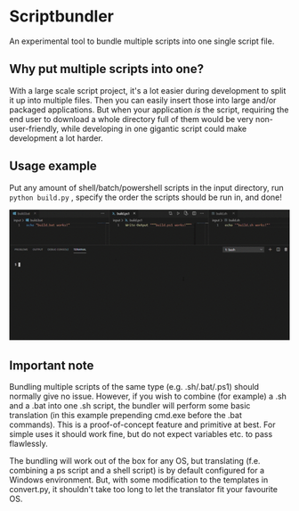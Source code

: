 # Scriptbundler

An experimental tool to bundle multiple scripts into one single script file.

## Why put multiple scripts into one?

With a large scale script project, it's a lot easier during development to split it up into multiple files. Then you can easily insert those into large and/or packaged applications. But when your application *is* the script, requiring the end user to download a whole directory full of them would be very non-user-friendly, while developing in one gigantic script could make development a lot harder.

## Usage example

Put any amount of shell/batch/powershell scripts in the input directory, run `python build.py` , specify the order the scripts should be run in, and done!

![A very small demo gif for scriptbundler](/readme/demo.gif)

## Important note

Bundling multiple scripts of the same type (e.g. .sh/.bat/.ps1) should normally give no issue. However, if you wish to combine (for example) a .sh and a .bat into one .sh script, the bundler will perform some basic translation (in this example prepending cmd.exe before the .bat commands). This is a proof-of-concept feature and primitive at best. For simple uses it should work fine, but do not expect variables etc. to pass flawlessly.

The bundling will work out of the box for any OS, but translating (f.e. combining a ps script and a shell script) is by default configured for a Windows environment. But, with some modification to the templates in convert.py, it shouldn't take too long to let the translator fit your favourite OS.
